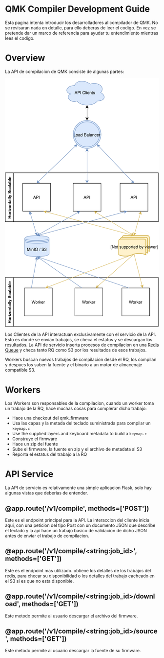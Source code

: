 # QMK Compiler Development Guide

Esta pagina intenta introducir los desarrolladores al compilador de QMK. No se revisaran nada en detalle, para ello deberas de leer el codigo. En vez se pretende dar un marco de referencia para ayudar tu entendimiento mientras lees el codigo. 

# Overview

La API de compilacion de QMK consiste de algunas partes:

![Architecture Diagram](https://raw.githubusercontent.com/qmk/qmk_api/master/docs/architecture.svg)

Los Clientes de la API interactuan exclusivamente con el servicio de la API. Esto es donde se envian trabajos, se checa el estatus y se descargan los resultados. La API de servicio inserta procesos de compilacion en una [Redis Queue](https://python-rq.org) y checa tanto RQ como S3 por los resultados de esos trabajos.

Workers buscan nuevos trabajos de compilacion desde el RQ, los compilan y despues los suben la fuente y el binario a un motor de almacenaje compatible S3.

# Workers

Los Workers son responsables de la compilacion, cuando un worker toma un trabajo de la RQ, hace muchas cosas para complerar dicho trabajo: 

* Hace una checkout del qmk_firmware
* Usa las capas y la metada del teclado suministrada para compilar un `keymap.c`
* Use the supplied layers and keyboard metadata to build a `keymap.c`
* Construye el firmware
* Hace un zip del fuente
* Sube el firmware, la fuente en zip y el archivo de metadata al S3
* Reporta el estatus del trabajo a la RQ

# API Service

La API de servicio es relativamente una simple aplicacion Flask, solo hay algunas vistas que deberias de entender.

## @app.route('/v1/compile', methods=['POST'])

Este es el endpoint principal para la API. La interaccion del cliente inicia aqui, con una peticion del tipo Post con un documento JSON que describe el teclado y la api hace un trabajo basico de validacion de dicho JSON antes de enviar el trabajo de compilacion.

## @app.route('/v1/compile/&lt;string:job_id&gt;', methods=['GET'])

Este es el endpoint mas utilizado. obtiene los detalles de los trabajos del redis, para  checar su disponibilidad o los detalles del trabajo cacheado en el S3 si es que no esta disponible.

## @app.route('/v1/compile/&lt;string:job_id&gt;/download', methods=['GET'])

Este metodo permite al usuario descargar el archivo del firmware.

## @app.route('/v1/compile/&lt;string:job_id&gt;/source', methods=['GET'])

Este metodo permite al usuario descargar la fuente de su firmware.
